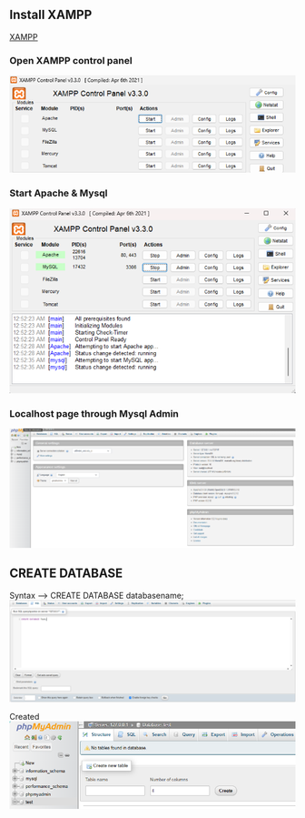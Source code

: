 ## Install XAMPP
[XAMPP](https://www.apachefriends.org/)

### Open XAMPP control panel
![alt text](Xampp1.png)

### Start Apache & Mysql
![alt text](Xampp2.png)

### Localhost page through Mysql Admin
![alt text](Xampp3.png)

## CREATE DATABASE

Syntax --> CREATE DATABASE databasename;
![alt text](Xampp4.png)

Created <br>
![alt text](Xampp5.png)




